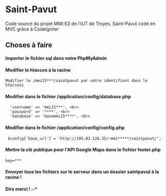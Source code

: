 # Saint-Pavut
Code source du projet MMI S3 de l'IUT de Troyes. Saint-Pavut codé en MVC grâce à CodeIgniter

## Choses à faire

#### Importer le fichier sql dans votre PhpMyAdmin

#### Modifier le htacces à la racine
    Modifier le /mmi15***/saintpavut par votre identifiant dans le htaccess

#### Modifier dans le fichier /application/config/database.php
      'username' => 'mmi15***', <br>
      'password' => '****', <br>
      'database' => 'basemmi15****', <br>

#### Modifier dans le fichier /application/config/config.php
     $config['base_url'] = 'http://195.83.128.55/~mmi*****/saintpavut/';
     
#### Mettre la clé publique pour l'API Google Maps dans le fichier footer.php
    key=***

#### Envoyer tous les fichiers sur le serveur dans un dossier saintpavut à la racine !

#### Dire merci ! :-*
